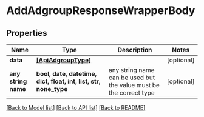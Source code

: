 # AddAdgroupResponseWrapperBody


## Properties
Name | Type | Description | Notes
------------ | ------------- | ------------- | -------------
**data** | [**[ApiAdgroupType]**](ApiAdgroupType.md) |  | [optional] 
**any string name** | **bool, date, datetime, dict, float, int, list, str, none_type** | any string name can be used but the value must be the correct type | [optional]

[[Back to Model list]](../README.md#documentation-for-models) [[Back to API list]](../README.md#documentation-for-api-endpoints) [[Back to README]](../README.md)


